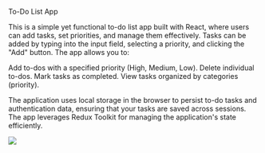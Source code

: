 To-Do List App


This is a simple yet functional to-do list app built with React, where users can add tasks, set priorities, and manage them effectively. Tasks can be added by typing into the input field, selecting a priority, and clicking the "Add" button. The app allows you to:


Add to-dos with a specified priority (High, Medium, Low).
Delete individual to-dos.
Mark tasks as completed.
View tasks organized by categories (priority).

The application uses local storage in the browser to persist to-do tasks and authentication data, ensuring that your tasks are saved across sessions. The app leverages Redux Toolkit for managing the application's state efficiently.

<img src="https://github.com/ArpitaHalvi/advance-todo-list/issues/1#issue-2810105326">
